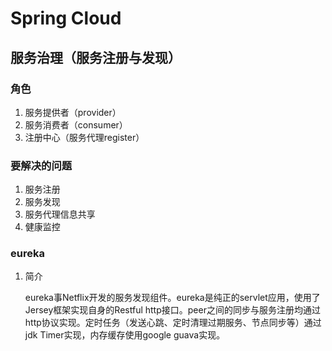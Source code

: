 # Spring Cloud

## 服务治理（服务注册与发现）

### 角色

1. 服务提供者（provider）
2. 服务消费者（consumer）
3. 注册中心（服务代理register）

### 要解决的问题

1. 服务注册
2. 服务发现
3. 服务代理信息共享
4. 健康监控

### eureka

1. 简介

   ​	eureka事Netflix开发的服务发现组件。eureka是纯正的servlet应用，使用了Jersey框架实现自身的Restful http接口。peer之间的同步与服务注册均通过http协议实现。定时任务（发送心跳、定时清理过期服务、节点同步等）通过jdk Timer实现，内存缓存使用google guava实现。